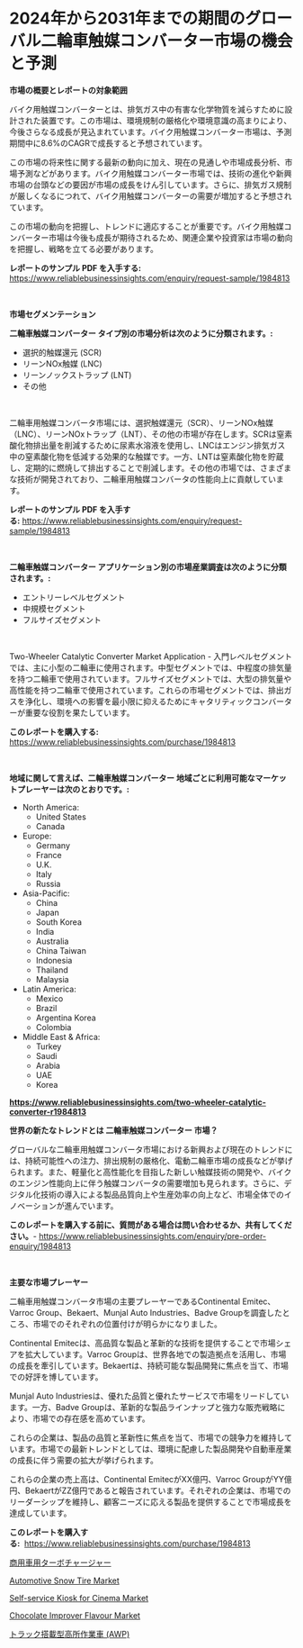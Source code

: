 <p><h1>2024年から2031年までの期間のグローバル二輪車触媒コンバーター市場の機会と予測</h1></p><p><strong>市場の概要とレポートの対象範囲</strong></p>
<p><p>バイク用触媒コンバーターとは、排気ガス中の有害な化学物質を減らすために設計された装置です。この市場は、環境規制の厳格化や環境意識の高まりにより、今後さらなる成長が見込まれています。バイク用触媒コンバーター市場は、予測期間中に8.6%のCAGRで成長すると予想されています。</p><p>この市場の将来性に関する最新の動向に加え、現在の見通しや市場成長分析、市場予測などがあります。バイク用触媒コンバーター市場では、技術の進化や新興市場の台頭などの要因が市場の成長をけん引しています。さらに、排気ガス規制が厳しくなるにつれて、バイク用触媒コンバーターの需要が増加すると予想されています。</p><p>この市場の動向を把握し、トレンドに適応することが重要です。バイク用触媒コンバーター市場は今後も成長が期待されるため、関連企業や投資家は市場の動向を把握し、戦略を立てる必要があります。</p></p>
<p><strong>レポートのサンプル PDF を入手する:</strong> <a href="https://www.reliablebusinessinsights.com/enquiry/request-sample/1984813">https://www.reliablebusinessinsights.com/enquiry/request-sample/1984813</a></p>
<p>&nbsp;</p>
<p><strong>市場セグメンテーション</strong></p>
<p><strong>二輪車触媒コンバーター タイプ別の市場分析は次のように分類されます。:</strong></p>
<p><ul><li>選択的触媒還元 (SCR)</li><li>リーンNOx触媒 (LNC)</li><li>リーンノックストラップ (LNT)</li><li>その他</li></ul></p>
<p>&nbsp;</p>
<p><p>二輪車用触媒コンバータ市場には、選択触媒還元（SCR）、リーンNOx触媒（LNC）、リーンNOxトラップ（LNT）、その他の市場が存在します。SCRは窒素酸化物排出量を削減するために尿素水溶液を使用し、LNCはエンジン排気ガス中の窒素酸化物を低減する効果的な触媒です。一方、LNTは窒素酸化物を貯蔵し、定期的に燃焼して排出することで削減します。その他の市場では、さまざまな技術が開発されており、二輪車用触媒コンバータの性能向上に貢献しています。</p></p>
<p><strong>レポートのサンプル PDF を入手する:</strong>&nbsp;<a href="https://www.reliablebusinessinsights.com/enquiry/request-sample/1984813">https://www.reliablebusinessinsights.com/enquiry/request-sample/1984813</a></p>
<p>&nbsp;</p>
<p><strong> 二輪車触媒コンバーター アプリケーション別の市場産業調査は次のように分類されます。:</strong></p>
<p><ul><li>エントリーレベルセグメント</li><li>中規模セグメント</li><li>フルサイズセグメント</li></ul></p>
<p>&nbsp;</p>
<p><p>Two-Wheeler Catalytic Converter Market Application - 入門レベルセグメントでは、主に小型の二輪車に使用されます。中型セグメントでは、中程度の排気量を持つ二輪車で使用されています。フルサイズセグメントでは、大型の排気量や高性能を持つ二輪車で使用されています。これらの市場セグメントでは、排出ガスを浄化し、環境への影響を最小限に抑えるためにキャタリティックコンバーターが重要な役割を果たしています。</p></p>
<p><strong>このレポートを購入する:</strong>&nbsp; <a href="https://www.reliablebusinessinsights.com/purchase/1984813">https://www.reliablebusinessinsights.com/purchase/1984813</a></p>
<p>&nbsp;</p>
<p><strong>地域に関して言えば、二輪車触媒コンバーター 地域ごとに利用可能なマーケットプレーヤーは次のとおりです。:</strong></p>
<p><ul>
    <li>
        North America:
        <ul>
            <li>United States</li>
            <li>Canada</li>
        </ul>
    </li>
    <li>
        Europe:
        <ul>
            <li>Germany</li>
            <li>France</li>
            <li>U.K.</li>
            <li>Italy</li>
            <li>Russia</li>
        </ul>
    </li>
    <li>
        Asia-Pacific:
        <ul>
            <li>China</li>
            <li>Japan</li>
            <li>South Korea</li>
            <li>India</li>
            <li>Australia</li>
            <li>China Taiwan</li>
            <li>Indonesia</li>
            <li>Thailand</li>
            <li>Malaysia</li>
        </ul>
    </li>
    <li>
        Latin America:
        <ul>
            <li>Mexico</li>
            <li>Brazil</li>
            <li>Argentina Korea</li>
            <li>Colombia</li>
        </ul>
    </li>
    <li>
        Middle East & Africa:
        <ul>
            <li>Turkey</li>
            <li>Saudi</li>
            <li>Arabia</li>
            <li>UAE</li>
            <li>Korea</li>
        </ul>
    </li>
    </ul></p>
<p><strong><a href="https://www.reliablebusinessinsights.com/two-wheeler-catalytic-converter-r1984813">https://www.reliablebusinessinsights.com/two-wheeler-catalytic-converter-r1984813</a></strong>&nbsp;</p>
<p><strong>世界の新たなトレンドとは 二輪車触媒コンバーター 市場？</strong></p>
<p><p>グローバルな二輪車用触媒コンバータ市場における新興および現在のトレンドには、持続可能性への注力、排出規制の厳格化、電動二輪車市場の成長などが挙げられます。また、軽量化と高性能化を目指した新しい触媒技術の開発や、バイクのエンジン性能向上に伴う触媒コンバータの需要増加も見られます。さらに、デジタル化技術の導入による製品品質向上や生産効率の向上など、市場全体でのイノベーションが進んでいます。</p></p>
<p><strong>このレポートを購入する前に、質問がある場合は問い合わせるか、共有してください。</strong>- <a href="https://www.reliablebusinessinsights.com/enquiry/pre-order-enquiry/1984813">https://www.reliablebusinessinsights.com/enquiry/pre-order-enquiry/1984813</a></p>
<p>&nbsp;</p>
<p><strong>主要な市場プレーヤー</strong></p>
<p><p>二輪車用触媒コンバータ市場の主要プレーヤーであるContinental Emitec、Varroc Group、Bekaert、Munjal Auto Industries、Badve Groupを調査したところ、市場でのそれぞれの位置付けが明らかになりました。</p><p>Continental Emitecは、高品質な製品と革新的な技術を提供することで市場シェアを拡大しています。Varroc Groupは、世界各地での製造拠点を活用し、市場の成長を牽引しています。Bekaertは、持続可能な製品開発に焦点を当て、市場での好評を博しています。</p><p>Munjal Auto Industriesは、優れた品質と優れたサービスで市場をリードしています。一方、Badve Groupは、革新的な製品ラインナップと強力な販売戦略により、市場での存在感を高めています。</p><p>これらの企業は、製品の品質と革新性に焦点を当て、市場での競争力を維持しています。市場での最新トレンドとしては、環境に配慮した製品開発や自動車産業の成長に伴う需要の拡大が挙げられます。</p><p>これらの企業の売上高は、Continental EmitecがXX億円、Varroc GroupがYY億円、BekaertがZZ億円であると報告されています。それぞれの企業は、市場でのリーダーシップを維持し、顧客ニーズに応える製品を提供することで市場成長を達成しています。</p></p>
<p><strong>このレポートを購入する:</strong>&nbsp;&nbsp;<a href="https://www.reliablebusinessinsights.com/purchase/1984813">https://www.reliablebusinessinsights.com/purchase/1984813</a></p>
<p><p><a href="https://github.com/RudyBoyer2017/Market-Research-Report-List-1/blob/main/7288106118134.md">商用車用ターボチャージャー</a></p><p><a href="https://github.com/kosella/Market-Research-Report-List-3/blob/main/automotive-snow-tire-market.md">Automotive Snow Tire Market</a></p><p><a href="https://github.com/kufem1/Market-Research-Report-List-3/blob/main/self-service-kiosk-for-cinema-market.md">Self-service Kiosk for Cinema Market</a></p><p><a href="https://issuu.com/reportprime-2/docs/chocolate-improver-flavour-market-size-2030.pptx">Chocolate Improver Flavour Market</a></p><p><a href="https://github.com/MosesSpinka1914/Market-Research-Report-List-2/blob/main/1695265118133.md">トラック搭載型高所作業車 (AWP)</a></p></p>